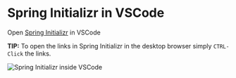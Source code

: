 # Spring Initializr in VSCode

Open [Spring Initializr](https://start.spring.io/) in VSCode

**TIP:** To open the links in Spring Initializr in the desktop browser simply ```CTRL-Click``` the links.

![Spring Initializr inside VSCode](vscode-spring-initializr.png)

